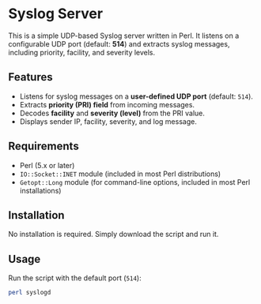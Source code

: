 # Syslog Server

This is a simple UDP-based Syslog server written in Perl.
It listens on a configurable UDP port (default: **514**) and extracts syslog messages,
including priority, facility, and severity levels.

## Features
- Listens for syslog messages on a **user-defined UDP port** (default: `514`).
- Extracts **priority (PRI) field** from incoming messages.
- Decodes **facility** and **severity (level)** from the PRI value.
- Displays sender IP, facility, severity, and log message.

## Requirements
- Perl (5.x or later)
- `IO::Socket::INET` module (included in most Perl distributions)
- `Getopt::Long` module (for command-line options, included in most Perl installations)

## Installation
No installation is required. Simply download the script and run it.

## Usage
Run the script with the default port (`514`):
```sh
perl syslogd

